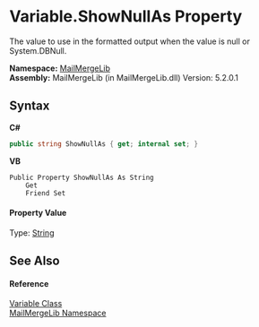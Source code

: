 # Variable.ShowNullAs Property 
 

The value to use in the formatted output when the value is null or System.DBNull.

**Namespace:**&nbsp;<a href="31c6ebbe-d683-7561-7308-5a5ee1f76bf5">MailMergeLib</a><br />**Assembly:**&nbsp;MailMergeLib (in MailMergeLib.dll) Version: 5.2.0.1

## Syntax

**C#**<br />
``` C#
public string ShowNullAs { get; internal set; }
```

**VB**<br />
``` VB
Public Property ShowNullAs As String
	Get
	Friend Set
```


#### Property Value
Type: <a href="http://msdn2.microsoft.com/en-us/library/s1wwdcbf" target="_blank">String</a>

## See Also


#### Reference
<a href="1994aa31-7ce4-0806-8e6a-49e11fcb26f5">Variable Class</a><br /><a href="31c6ebbe-d683-7561-7308-5a5ee1f76bf5">MailMergeLib Namespace</a><br />